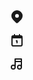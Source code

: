 <svg  xmlns="http://www.w3.org/2000/svg"  width="24"  height="24"  viewBox="0 0 24 24"  fill="currentColor"  class="icon icon-tabler icons-tabler-filled icon-tabler-map-pin"><path stroke="none" d="M0 0h24v24H0z" fill="none"/><path d="M18.364 4.636a9 9 0 0 1 .203 12.519l-.203 .21l-4.243 4.242a3 3 0 0 1 -4.097 .135l-.144 -.135l-4.244 -4.243a9 9 0 0 1 12.728 -12.728zm-6.364 3.364a3 3 0 1 0 0 6a3 3 0 0 0 0 -6z" /></svg>

<svg  xmlns="http://www.w3.org/2000/svg"  width="24"  height="24"  viewBox="0 0 24 24"  fill="currentColor"  class="icon icon-tabler icons-tabler-filled icon-tabler-calendar"><path stroke="none" d="M0 0h24v24H0z" fill="none"/><path d="M16 2a1 1 0 0 1 .993 .883l.007 .117v1h1a3 3 0 0 1 2.995 2.824l.005 .176v12a3 3 0 0 1 -2.824 2.995l-.176 .005h-12a3 3 0 0 1 -2.995 -2.824l-.005 -.176v-12a3 3 0 0 1 2.824 -2.995l.176 -.005h1v-1a1 1 0 0 1 1.993 -.117l.007 .117v1h6v-1a1 1 0 0 1 1 -1zm3 7h-14v9.625c0 .705 .386 1.286 .883 1.366l.117 .009h12c.513 0 .936 -.53 .993 -1.215l.007 -.16v-9.625z" /><path d="M12 12a1 1 0 0 1 .993 .883l.007 .117v3a1 1 0 0 1 -1.993 .117l-.007 -.117v-2a1 1 0 0 1 -.117 -1.993l.117 -.007h1z" /></svg>

<svg  xmlns="http://www.w3.org/2000/svg"  width="24"  height="24"  viewBox="0 0 24 24"  fill="none"  stroke="currentColor"  stroke-width="2"  stroke-linecap="round"  stroke-linejoin="round"  class="icon icon-tabler icons-tabler-outline icon-tabler-music"><path stroke="none" d="M0 0h24v24H0z" fill="none"/><path d="M3 17a3 3 0 1 0 6 0a3 3 0 0 0 -6 0" /><path d="M13 17a3 3 0 1 0 6 0a3 3 0 0 0 -6 0" /><path d="M9 17v-13h10v13" /><path d="M9 8h10" /></svg>